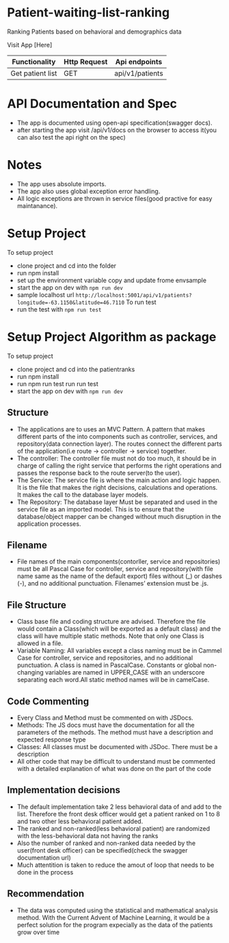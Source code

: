 # Patient-waiting-list-ranking
Ranking Patients based on behavioral and demographics data



Visit App [Here]

|  Functionality     |Http Request   | Api endpoints    |
|  -------------     | ------------- | ---------------- |
| Get patient list | GET           | api/v1/patients        |

# API Documentation and Spec

- The app is documented using open-api specification(swagger docs).
- after starting the app visit /api/v1/docs on the browser to access it(you can also test the api right on the spec)


# Notes

- The app uses absolute imports.
- The app also uses global exception error handling.
- All logic exceptions are thrown in service files(good practive for easy maintanance).

# Setup Project
To setup project
- clone project and cd into the folder
- run npm install
- set up the environment variable copy and update frome envsample
- start the app on dev with `npm run dev`
- sample localhost url `http://localhost:5001/api/v1/patients?longitude=-63.1150&latitude=46.7110`
To run test
- run the test with `npm run test`

# Setup Project Algorithm as  package
To setup project
- clone project and cd into the patientranks
- run npm install
- run npm run test run run test
- start the app on dev with `npm run dev`


## Structure
- The applications are to uses an MVC Pattern. A pattern that makes different parts of the into components such as controller, services, and repository(data connection layer). The routes connect the different parts of the application(i.e route -> controller -> service) together.
- The controller: The controller file must not do too much, it should be in charge of calling the right service that performs the right operations and passes the response back to the route server(to the user).
- The Service: The service file is where the main action and logic happen. It is the file that makes the right decisions, calculations and operations. It makes the call to the database layer models. 
- The Repository: The database layer Must be separated and used in the service file as an imported model. This is to ensure that the database/object mapper can be changed without much disruption in the application processes.
## Filename
- File names of the main components(contorller, service and repositories) must be all Pascal Case for controller, service and repository(with file name same as the name of the default export) files without (_) or dashes (-), and no additional punctuation. Filenames’ extension must be .js. 
## File Structure
- Class base file and coding structure are advised. Therefore the file would contain a Class(which will be exported as a default class) and the class will have multiple static methods. Note that only one Class is allowed in a file.
- Variable Naming: All variables except a class naming must be in Cammel Case for controller, service and repositories, and no additional punctuation. A class is named in PascalCase. Constants or global non-changing variables are named in UPPER_CASE with an underscore separating each word.All static method names will be in camelCase.
## Code Commenting
- Every Class and Method must be commented on with JSDocs. 
- Methods: The JS docs must have the documentation for all the parameters of the methods. The method must have a description and expected response type
- Classes: All classes must be documented with JSDoc. There must be a description
- All other code that may be difficult to understand must be commented with a detailed explanation of what was done on the part of the code

## Implementation decisions
- The default implementation take 2 less behavioral data of and add to the list. Therefore the front desk officer would get a patient ranked on 1 to 8 and two other less behavioral patient added.
- The ranked and non-ranked(less behavioral patient) are randomized with the less-behavioral data not having the ranks
- Also the number of ranked and non-ranked data needed by the user(front desk officer) can be specified(check the swagger documentation url)
- Much attentition is taken to reduce the amout of loop that needs to be done in the process

## Recommendation
- The data was computed using the statistical and mathematical analysis method. With the Current Advent of Machine Learning, it would be a perfect solution for the program expecially as the data of the patients grow over time

